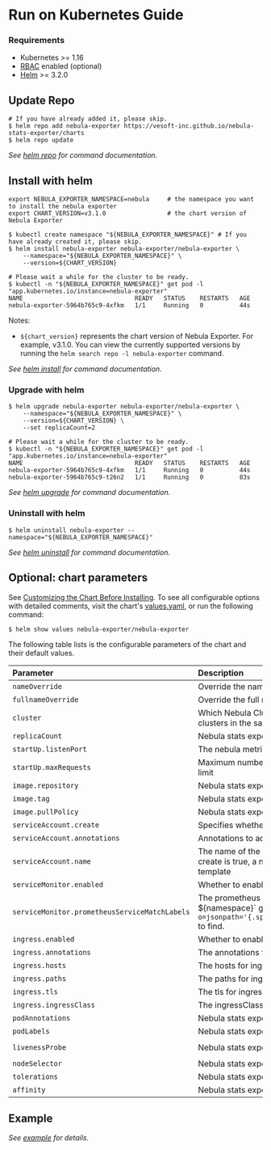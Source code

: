 # Run on Kubernetes Guide

### Requirements

* Kubernetes >= 1.16
* [RBAC](https://kubernetes.io/docs/admin/authorization/rbac) enabled (optional)
* [Helm](https://helm.sh) >= 3.2.0

## Update Repo

```shell script
# If you have already added it, please skip.
$ helm repo add nebula-exporter https://vesoft-inc.github.io/nebula-stats-exporter/charts
$ helm repo update
```

_See [helm repo](https://helm.sh/docs/helm/helm_repo/) for command documentation._

## Install with helm

```shell
export NEBULA_EXPORTER_NAMESPACE=nebula     # the namespace you want to install the nebula exporter
export CHART_VERSION=v3.1.0                 # the chart version of Nebula Exporter

$ kubectl create namespace "${NEBULA_EXPORTER_NAMESPACE}" # If you have already created it, please skip.
$ helm install nebula-exporter nebula-exporter/nebula-exporter \
    --namespace="${NEBULA_EXPORTER_NAMESPACE}" \
    --version=${CHART_VERSION}

# Please wait a while for the cluster to be ready.
$ kubectl -n "${NEBULA_EXPORTER_NAMESPACE}" get pod -l "app.kubernetes.io/instance=nebula-exporter"
NAME                               READY   STATUS    RESTARTS   AGE
nebula-exporter-5964b765c9-4xfkm   1/1     Running   0          44s
```

Notes:

* `${chart_version}` represents the chart version of Nebula Exporter. For example, v3.1.0. You can view the currently supported versions by running the `helm search repo -l nebula-exporter` command.

_See [helm install](https://helm.sh/docs/helm/helm_install/) for command documentation._

### Upgrade with helm

```shell
$ helm upgrade nebula-exporter nebula-exporter/nebula-exporter \
    --namespace="${NEBULA_EXPORTER_NAMESPACE}" \
    --version=${CHART_VERSION} \
    --set replicaCount=2

# Please wait a while for the cluster to be ready.
$ kubectl -n "${NEBULA_EXPORTER_NAMESPACE}" get pod -l "app.kubernetes.io/instance=nebula-exporter"
NAME                               READY   STATUS    RESTARTS   AGE
nebula-exporter-5964b765c9-4xfkm   1/1     Running   0          44s
nebula-exporter-5964b765c9-t26n2   1/1     Running   0          83s
```

_See [helm upgrade](https://helm.sh/docs/helm/helm_upgrade/) for command documentation._

### Uninstall with helm

```shell
$ helm uninstall nebula-exporter --namespace="${NEBULA_EXPORTER_NAMESPACE}"
```

_See [helm uninstall](https://helm.sh/docs/helm/helm_uninstall/) for command documentation._

## Optional: chart parameters

See [Customizing the Chart Before Installing](https://helm.sh/docs/intro/using_helm/#customizing-the-chart-before-installing).
To see all configurable options with detailed comments, visit the chart's [values.yaml](https://github.com/vesoft-inc/nebula-stats-exporter/blob/master/charts/nebula-exporter/values.yaml),
or run the following command:

```shell
$ helm show values nebula-exporter/nebula-exporter
```

The following table lists is the configurable parameters of the chart and their default values.

| Parameter | Description | Default |
|:---------|:-----------|:-------|
| `nameOverride` | Override the name of the chart | `""` |
| `fullnameOverride` | Override the full name of the chart | `""` |
| `cluster` | Which Nebula Cluster's metrics to collect, default is all clusters in the same namespace | `""` |
| `replicaCount` | Nebula stats exporter replica number | `1` |
| `startUp.listenPort` | The nebula metrics server listening port | `9100` |
| `startUp.maxRequests` | Maximum number of parallel scrape requests, use 0 for no limit | `40` |
| `image.repository` | Nebula stats exporter image repository | `vesoft/nebula-stats-exporter` |
| `image.tag` | Nebula stats exporter image tag | `v3.1.0` |
| `image.pullPolicy` | Nebula stats exporter imagePullPolicy | `IfNotPresent` |
| `serviceAccount.create` | Specifies whether a service account should be created | `true` |
| `serviceAccount.annotations` | Annotations to add to the service account | `{}` |
| `serviceAccount.name` | The name of the service account to use. If not set and create is true, a name is generated using the fullname template | `nebula-exporter` |
| `serviceMonitor.enabled` | Whether to enable serviceMonitor | `false` |
| `serviceMonitor.prometheusServiceMatchLabels` | The prometheus ServiceMatchLabels, use `kubectl -n `${namespace}` get prometheus `${name}` -o=jsonpath='{.spec.serviceMonitorSelector.matchLabels}'` to find.| `{}` |
| `ingress.enabled` | Whether to enable ingress | `false` |
| `ingress.annotations` | The annotations for ingress | `{}` |
| `ingress.hosts` | The hosts for ingress | `chart-example.local` |
| `ingress.paths` | The paths for ingress | `["/metrics"]` |
| `ingress.tls` | The tls for ingress | `[]` |
| `ingress.ingressClass` | The ingressClass for ingress | `""` |
| `podAnnotations` | Nebula stats exporter pod annotations | `{}` |
| `podLabels` | Nebula stats exporter pod labels | `{}` |
| `livenessProbe` | Nebula stats exporter livenessProbe | `{"failureThreshold":2,"httpGet":{"path":"/health","scheme":"HTTP"},"initialDelaySeconds":30,"timeoutSeconds":10}` |
| `nodeSelector` | Nebula stats exporter nodeSelector | `{}` |
| `tolerations` | Nebula stats exporter tolerations | `{}` |
| `affinity` | Nebula stats exporter affinity | `{}` |

## Example

_See [example](example.md) for details._
